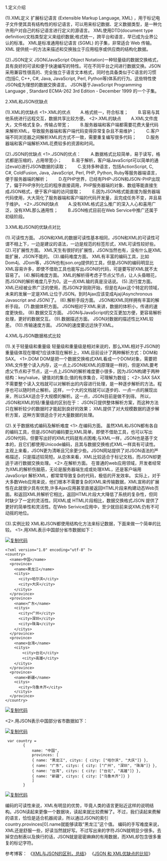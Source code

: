 1.定义介绍

(1).XML定义
扩展标记语言 (Extensible Markup Language, XML) ，用于标记电子文件使其具有结构性的标记语言，可以用来标记数据、定义数据类型，是一种允许用户对自己的标记语言进行定义的源语言。 XML使用DTD(document type definition)文档类型定义来组织数据;格式统一，跨平台和语言，早已成为业界公认的标准。
XML是标准通用标记语言 (SGML) 的子集，非常适合 Web 传输。XML 提供统一的方法来描述和交换独立于应用程序或供应商的结构化数据。

(2).JSON定义
JSON(JavaScript Object Notation)一种轻量级的数据交换格式，具有良好的可读和便于快速编写的特性。可在不同平台之间进行数据交换。JSON采用兼容性很高的、完全独立于语言文本格式，同时也具备类似于C语言的习惯(包括C, C++, C#, Java, JavaScript, Perl, Python等)体系的行为。这些特性使JSON成为理想的数据交换语言。
JSON基于JavaScript Programming Language , Standard ECMA-262 3rd Edition - December 1999 的一个子集。

2.XML和JSON优缺点

(1).XML的优缺点
<1>.XML的优点
　　A.格式统一，符合标准；
　　B.容易与其他系统进行远程交互，数据共享比较方便。
<2>.XML的缺点
　　A.XML文件庞大，文件格式复杂，传输占带宽；
　　B.服务器端和客户端都需要花费大量代码来解析XML，导致服务器端和客户端代码变得异常复杂且不易维护；
　　C.客户端不同浏览器之间解析XML的方式不一致，需要重复编写很多代码；
　　D.服务器端和客户端解析XML花费较多的资源和时间。

(2).JSON的优缺点
<1>.JSON的优点：
　　A.数据格式比较简单，易于读写，格式都是压缩的，占用带宽小；
　　B.易于解析，客户端JavaScript可以简单的通过eval()进行JSON数据的读取；
　　C.支持多种语言，包括ActionScript, C, C#, ColdFusion, Java, JavaScript, Perl, PHP, Python, Ruby等服务器端语言，便于服务器端的解析；
　　D.在PHP世界，已经有PHP-JSON和JSON-PHP出现了，偏于PHP序列化后的程序直接调用，PHP服务器端的对象、数组等能直接生成JSON格式，便于客户端的访问提取；
　　E.因为JSON格式能直接为服务器端代码使用，大大简化了服务器端和客户端的代码开发量，且完成任务不变，并且易于维护。
<2>.JSON的缺点
　　A.没有XML格式这么推广的深入人心和喜用广泛，没有XML那么通用性；
　　B.JSON格式目前在Web Service中推广还属于初级阶段。

3.XML和JSON的优缺点对比

(1).可读性方面。
JSON和XML的数据可读性基本相同，JSON和XML的可读性可谓不相上下，一边是建议的语法，一边是规范的标签形式，XML可读性较好些。
(2).可扩展性方面。
XML天生有很好的扩展性，JSON当然也有，没有什么是XML能扩展，JSON不能的。
(3).编码难度方面。
XML有丰富的编码工具，比如Dom4j、JDom等，JSON也有json.org提供的工具，但是JSON的编码明显比XML容易许多，即使不借助工具也能写出JSON的代码，可是要写好XML就不太容易了。
(4).解码难度方面。
XML的解析得考虑子节点父节点，让人头昏眼花，而JSON的解析难度几乎为0。这一点XML输的真是没话说。
(5).流行度方面。
XML已经被业界广泛的使用，而JSON才刚刚开始，但是在Ajax这个特定的领域，未来的发展一定是XML让位于JSON。到时Ajax应该变成Ajaj(Asynchronous Javascript and JSON)了。
(6).解析手段方面。
JSON和XML同样拥有丰富的解析手段。
(7).数据体积方面。
JSON相对于XML来讲，数据的体积小，传递的速度更快些。
(8).数据交互方面。
JSON与JavaScript的交互更加方便，更容易解析处理，更好的数据交互。
(9).数据描述方面。
JSON对数据的描述性比XML较差。
(10).传输速度方面。
JSON的速度要远远快于XML。

4.XML与JSON数据格式比较

(1).关于轻量级和重量级
轻量级和重量级是相对来说的，那么XML相对于JSON的重量级体现在哪呢?应该体现在解析上，XML目前设计了两种解析方式：DOM和 SAX。
<1>.DOM
DOM是把一个数据交换格式XML看成一个DOM对象，需要把XML文件整个读入内存，这一点上JSON和XML的原理是一样的，但是XML要考虑父节点和子节点，这一点上JSON的解析难度要小很多，因为JSON构建于两种结构：key/value，键值对的集合;值的有序集合，可理解为数组；
<2>.SAX
SAX不需要整个读入文档就可以对解析出的内容进行处理，是一种逐步解析的方法。程序也可以随时终止解析。这样，一个大的文档就可以逐步的、一点一点的展现出来，所以SAX适合于大规模的解析。这一点，JSON目前是做不到得。
所以，JSON和XML的轻/重量级的区别在于：
JSON只提供整体解析方案，而这种方法只在解析较少的数据时才能起到良好的效果；
XML提供了对大规模数据的逐步解析方案，这种方案很适合于对大量数据的处理。

(2).关于数据格式编码及解析难度
<1>.在编码方面。
虽然XML和JSON都有各自的编码工具，但是JSON的编码要比XML简单，即使不借助工具，也可以写出JSON代码，但要写出好的XML代码就有点困难;与XML一样，JSON也是基于文本的，且它们都使用Unicode编码，且其与数据交换格式XML一样具有可读性。
主观上来看，JSON更为清晰且冗余更少些。JSON网站提供了对JSON语法的严格描述，只是描述较简短。从总体来看，XML比较适合于标记文档，而JSON却更适于进行数据交换处理。
<2>.在解析方面。
在普通的web应用领域，开发者经常为XML的解析伤脑筋，无论是服务器端生成或处理XML，还是客户端用 JavaScript 解析XML，都常常导致复杂的代码，极低的开发效率。
实际上，对于大多数Web应用来说，他们根本不需要复杂的XML来传输数据，XML宣称的扩展性在此就很少具有优势,许多Ajax应用甚至直接返回HTML片段来构建动态Web页面。和返回XML并解析它相比，返回HTML片段大大降低了系统的复杂性，但同时缺少了一定的灵活性。同XML或 HTML片段相比，数据交换格式JSON 提供了更好的简单性和灵活性。在Web Serivice应用中，至少就目前来说XML仍有不可动摇的地位。

(3).实例比较
XML和JSON都使用结构化方法来标记数据，下面来做一个简单的比较。
<1>.用XML表示中国部分省市数据如下：

[![复制代码](https://common.cnblogs.com/images/copycode.gif)](javascript:void(0);)

```
<?xml version="1.0" encoding="utf-8" ?>
<country>
  <name>中国</name>
  <province>
    <name>黑龙江</name>
    <citys>
      <city>哈尔滨</city>
      <city>大庆</city>
    </citys>  　　
  </province>
  <province>
    <name>广东</name>
    <citys>
      <city>广州</city>
      <city>深圳</city>
      <city>珠海</city>
    </citys> 　　
  </province>
  <province>
    <name>台湾</name>
    <citys>
      　<city>台北</city>
      　<city>高雄</city>
    </citys>　
  </province>
  <province>
    <name>新疆</name>
    <citys>
      <city>乌鲁木齐</city>
    </citys>
  </province>
</country>
```

[![复制代码](https://common.cnblogs.com/images/copycode.gif)](javascript:void(0);)

<2>.用JSON表示中国部分省市数据如下：

[![复制代码](https://common.cnblogs.com/images/copycode.gif)](javascript:void(0);)

```
 var country =
        {
            name: "中国",
            provinces: [
            { name: "黑龙江", citys: { city: ["哈尔滨", "大庆"]} },
            { name: "广东", citys: { city: ["广州", "深圳", "珠海"]} },
            { name: "台湾", citys: { city: ["台北", "高雄"]} },
            { name: "新疆", citys: { city: ["乌鲁木齐"]} }
            ]
        }
```

[![复制代码](https://common.cnblogs.com/images/copycode.gif)](javascript:void(0);)

编码的可读性来说，XML有明显的优势，毕竟人类的语言更贴近这样的说明结构。JSON读起来更像一个数据块，读起来就比较费解了。不过，我们读起来费解的语言，恰恰是适合机器阅读，所以通过JSON的索引country.provinces[0].name就能够读取“黑龙江”这个值。
编码的手写难度来说，XML还是舒服一些，好读当然就好写。不过写出来的字符JSON就明显少很多。去掉空白制表以及换行的话，JSON就是密密麻麻的有用数据，而XML却包含很多重复的标记字符。


参考博客：
《[XML与JSON的区别，总结](http://blog.csdn.net/sanpintian/article/details/7347711)》
《[JSON 和 XML优缺点的比较](http://blog.sina.com.cn/s/blog_8a30865f0101amjh.html)》